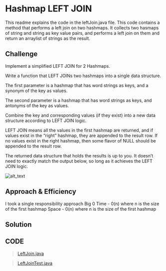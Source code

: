 # Hashmap LEFT JOIN
<!-- Short summary or background information -->
This readme explains the code in the leftJoin.java file. This code contains a method that performs a left join on two hashmaps.
It collects two hasmaps of string and string as key value pairs, and performs a left join on them and return an arraylist of 
strings as the result.

## Challenge
<!-- Description of the challenge -->
Implement a simplified LEFT JOIN for 2 Hashmaps.

Write a function that LEFT JOINs two hashmaps into a single data structure.

The first parameter is a hashmap that has word strings as keys, and a synonym of the key as values.

The second parameter is a hashmap that has word strings as keys, and antonyms of the key as values.

Combine the key and corresponding values (if they exist) into a new data structure according to LEFT JOIN logic.

LEFT JOIN means all the values in the first hashmap are returned, and if values exist in the “right” hashmap,
they are appended to the result row. If no values exist in the right hashmap, then some flavor of NULL should be
appended to the result row.

The returned data structure that holds the results is up to you. It doesn’t need to exactly match the output below, so long as it achieves the LEFT JOIN logic.

![alt_text](https://codefellows.github.io/common_curriculum/data_structures_and_algorithms/Code_401/class-33/dsa-33-io-table.png)


## Approach & Efficiency
<!-- What approach did you take? Why? What is the Big O space/time for this approach? -->
I took a single responsibility approach
Big 0
Time - 0(n) where n is the size of the first hashmap
Space - 0(n) where n is the size of the first hashmap

## Solution
<!-- Embedded whiteboard image -->


## CODE
> [LeftJoin.java](https://github.com/wosunkwo/data-structures-and-algorithms/blob/master/code401-challenges/src/main/java/code401/challenges/LeftJoin/LeftJoin.java)

> [LeftJoinTest.java](https://github.com/wosunkwo/data-structures-and-algorithms/blob/master/code401-challenges/src/test/java/code401/challenges/LeftJoin/LeftJoinTest.java)
